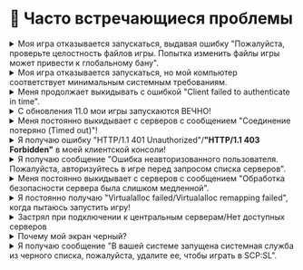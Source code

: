 # 👾 Часто встречающиеся проблемы

<details>

<summary>Моя игра отказывается запускаться, выдавая ошибку "Пожалуйста, проверьте целостность файлов игры. Попытка изменить файлы игры может привести к глобальному бану".</summary>

Перейдите к файлам игры SCP:SL, которые можно найти, щелкнув правой кнопкой мыши на SCP:SLSL в библиотеке Steam, выбрав "Свойства", "Локальные файлы" и "Обзор".\
Найдите файл/папку, которая отображается в ошибке, и удалите ее. Чаще всего он находится в папке `SCPSL_Data`.\
После этого вернитесь в "Свойства" игры SCP:SL и нажмите "Проверить целостность файлов игры".

</details>

<details>

<summary>Моя игра отказывается запускаться, но мой компьютер соответствует минимальным системным требованиям.</summary>

Проверьте, есть ли у вас в папке `Rouming` папка с названием `SCP Secret Laboratory`, доступ к которой можно получить, нажав клавиши `Windows Key + R` и набрав `%appdata%`. Если ее там нет, создайте папку с именем `SCP Secret Laboratory` и снова запустите игру.

Если же папка `SCP Secret Laboratory` присутствует, но игра все равно не запускается, то попробуйте скачать [ЭТО](https://aka.ms/vs/16/release/vc\_redist.x64.exe)

Если ни один из вышеперечисленных способов не помог решить вашу проблему, пожалуйста, [откройте тикет](https://discord.com/channels/303447420224929792/1063501395489214555), чтобы мы могли оказать вам дальнейшую помощь.

</details>

<details>

<summary>Меня продолжает выкидывать с ошибкой "Client failed to authenticate in time".</summary>

Введите ar в консоли игрока (\~).

Если это не устранит проблему, попробуйте следующие варианты запуска, начиная сверху вниз.

* Добавьте -httpproxy в опции запуска SCP:SL в steam. Это можно сделать, щелкнув правой кнопкой мыши на SCP:SL в библиотеке steam и выбрав свойства.
* Удалите предыдущий вариант запуска и добавьте вместо него -unitywebrequest.
* Удалите предыдущую опцию запуска и попробуйте -unitywebrequestdispatcher. Обратите внимание, что это повлияет на время загрузки списка серверов.

</details>

<details>

<summary>С обновления 11.0 мои игры запускаются ВЕЧНО!</summary>

Недавнее обновление значительно увеличило время загрузки на старых жестких дисках. Если вы видите `SCPSL.exe` в диспетчере задач, игра запущена и будет загружаться. На старом оборудовании это может занять до 5 минут.

</details>

<details>

<summary>Меня постоянно выкидывает с серверов с сообщением "Соединение потеряно (Timed out)"!</summary>

Эта проблема обычно возникает у пользователей, которые испытывают проблемы с домашним интернетом. Прежде чем что-либо предпринимать, убедитесь, что это происходит не только на одном сервере. После этого перейдите на сайт [теста скорости интернета](https://www.speedtest.net/) и запустите тест. Если скорость вашего интернета ниже 5-10 мбит/с (скачка или загрузка), можно предположить, что причиной проблемы является низкая скорость интернета. Также убедитесь, что характеристики вашего компьютера соответствуют минимальным системным требованиям, и что драйверы вашего GPU обновлены.

Если ничего из этого не помогает, [откройте тикет](https://discord.com/channels/303447420224929792/1063501395489214555), и мы вместе с вами проведем дальнейшую диагностику.

</details>

<details>

<summary>Я получаю ошибку "HTTP/1.1 401 Unauthorized"/<strong>"HTTP/1.1 403 Forbidden"</strong> в моей клиентской консоли!</summary>

Во-первых, убедитесь, что вы не используете VPN для игры в SCP:SL. Известно, что некоторые VPN вызывают эту проблему, поэтому первым делом попробуйте отключить все используемые вами VPN.

Затем, если проблема осталась, попробуйте напрямую подключиться к серверу, на котором вы хотите играть. Если вы смогли подключиться к серверу напрямую, но продолжаете получать эту ошибку в консоли, это означает, что ваш IP, вероятно, блокируется нашими центральными серверами. Чтобы решить эту проблему, отправьте письмо на адрес `security@scpslgame.com`, объяснив свою проблему и описав шаги, которые вы предприняли.

Если вы не можете подключиться к серверам полностью, нам потребуется дальнейшая отладка вашей проблемы. Пожалуйста, [откройте тикет](https://discord.com/channels/303447420224929792/1063501395489214555) и мы вам поможем.

</details>

<details>

<summary>Я получаю сообщение "Ошибка неавторизованного пользователя. Пожалуйста, авторизуйтесь в игре перед запросом списка серверов".</summary>

Попробуйте открыть консоль (обычно это кнопка \~ на клавиатуре), затем введите `ar` и нажмите enter, закрыв консоль, обновите список серверов. Это должно устранить ошибку. Если ошибка не исчезла, попробуйте перезапустить игру/Steam, в противном случае [откройте тикет](https://discord.com/channels/303447420224929792/1063501395489214555) с описанием проблемы.

</details>

<details>

<summary>Меня постоянно выкидывает с серверов с сообщением "Обработка безопасности сервера была слишком медленной".</summary>

Мы не слишком уверены в причине этой ошибки, мы обновим это сообщение, как только получим больше информации о ней.

Перед тем как попробовать выполнить одно из приведенных ниже исправлений, убедитесь, что компьютер соответствуют минимальным системным требованиям, и что драйверы вашего GPU обновлены.

* Перезапустите Steam
* Перезагрузите свой ПК
* Перезапустите маршрутизатор

</details>

<details>

<summary>Я постоянно получаю "Virtualalloc failed/Virtualalloc remapping failed", когда пытаюсь запустить игру!</summary>

Это не проблема с самим SCP:SL, а проблема с вашей оперативной памятью. Эта ошибка обычно появляется, когда у вас недостаточно оперативной памяти для запуска игры. Пожалуйста, закройте другие приложения, чтобы освободить оперативную память, затем попробуйте запустить игру снова. Если проблема сохраняется, перезагрузите компьютер.

</details>

<details>

<summary>Застрял при подключении к центральным серверам/Нет доступных серверов</summary>

Чтобы исправить ситуацию, перейдите в папку `%AppData%\SCP Secret Laboratory\Internal` и удалите файл с именем `CentralServers`, после чего заново запустите игру.

Если это не помогло, то попробуйте отключить все неиспользуемые сетевые адаптеры. Перейдите в Панель управления, нажав на "Сеть и Интернет", нажмите на "Центр управления сетями и общим доступом", слева вы увидите "Изменить параметры адаптера", нажмите на него и у вас появится список сетевых адаптеров, нажмите правой кнопкой мыши на все неиспользуемые (например, VMWare, VirtualBox и т.д.) и нажмите отключить.

Если и это не помогло, попробуйте отключить все активные антивирусные программы и установить [Malwarebytes](https://www.malwarebytes.com/mwb-download/thankyou/). После установки Malwarebytes запустите полное сканирование и поместите все обнаруженные угрозы в карантин.

</details>

<details>

<summary>Почему мой экран черный?</summary>

В зависимости от типа вашего GPU попробуйте следующее:

Nvidia:

* В панели управления Nvidia измените "Соотношение сторон" на "Без масштабирования" на странице настроек размера и положения рабочего стола.

AMD:

* Настройки AMD Radeon и в разделе "Дисплей" измените режим масштабирования с "Сохранить соотношение сторон" на "Полная панель".

Это также может произойти, если ваш компьютер не соответствует минимальным требованиям, в этом случае мы не сможем вам помочь.

</details>

<details>

<summary>Я получаю сообщение "В вашей системе запущена системная служба из черного списка, пожалуйста, удалите ее, чтобы играть в SCP:SL".</summary>

Единственной причиной этой ошибки является программа под названием "Process Hacker". Если на вашем компьютере установлена эта программа, вам необходимо удалить ее, прежде чем вы сможете играть. После удаления "Process Hacker" вам также необходимо отключить созданную им службу.

Это можно сделать, открыв командную строку и набрав следующее:\
sc stop kprocesshacker3\
sc delete kprocesshacker3

</details>
